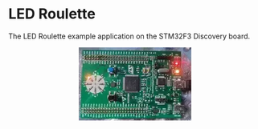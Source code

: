 # LED Roulette

The LED Roulette example application on the STM32F3 Discovery board.

<div align="center">
  <img src="../../docs/led-roulette.webp" alt="Moving LEDs on the STM32F3 Discovery board"/>
</div>
